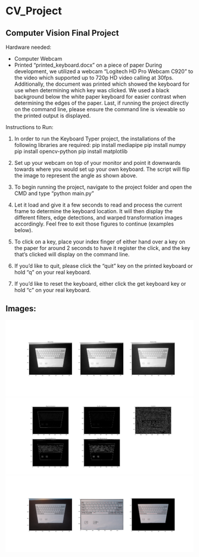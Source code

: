 # CV_Project

Computer Vision Final Project
-----------------------------
Hardware needed: 
-	Computer Webcam 
-	Printed “printed_keyboard.docx” on a piece of paper
During development, we utilized a webcam “Logitech HD Pro Webcam C920” to the video which supported up to 720p HD video calling at 30fps. Additionally, the document was printed which showed the keyboard for use when determining which key was clicked. We used a black background below the white paper keyboard for easier contrast when determining the edges of the paper. Last, if running the project directly on the command line, please ensure the command line is viewable so the printed output is displayed.
  
Instructions to Run:
1)	In order to run the Keyboard Typer project, the installations of the following libraries are required:
pip install mediapipe
pip install numpy
pip install opencv-python
pip install matplotlib

2)	Set up your webcam on top of your monitor and point it downwards towards where you would set up your own keyboard. The script will flip the image to represent the angle as shown above.

3)	To begin running the project, navigate to the project folder and open the CMD and type “python main.py”
 
4)	Let it load and give it a few seconds to read and process the current frame to determine the keyboard location. It will then display the different filters, edge detections, and warped transformation images accordingly. Feel free to exit those figures to continue (examples below).

5)	To click on a key, place your index finger of either hand over a key on the paper for around 2 seconds to have it register the click, and the key that’s clicked will display on the command line.
 
6)	If you’d like to quit, please click the “quit” key on the printed keyboard or hold “q” on your real keyboard.

7)	If you’d like to reset the keyboard, either click the get keyboard key or hold “c” on your real keyboard.

## Images:
![Image1](supplemental/Figure_1.png) 
![Image2](supplemental/Figure_2.png) 
![Image3](supplemental/Figure_3.png) 

